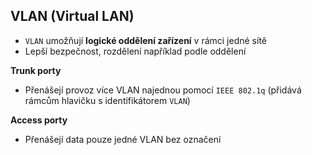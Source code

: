 ## VLAN (Virtual LAN)

- `VLAN` umožňují **logické oddělení zařízení** v rámci jedné sítě
- Lepší bezpečnost, rozdělení například podle oddělení

**Trunk porty**
- Přenášejí provoz více VLAN najednou pomocí `IEEE 802.1q` (přidává rámcům hlavičku s identifikátorem `VLAN`)

**Access porty**
- Přenášejí data pouze jedné VLAN bez označení
